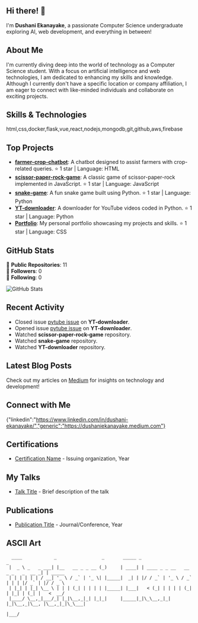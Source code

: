 ## Hi there! 👋

I'm **Dushani Ekanayake**, a passionate Computer Science undergraduate exploring AI, web development, and everything in between!

## About Me

I'm currently diving deep into the world of technology as a Computer Science student. With a focus on artificial intelligence and web technologies, I am dedicated to enhancing my skills and knowledge. Although I currently don't have a specific location or company affiliation, I am eager to connect with like-minded individuals and collaborate on exciting projects.

## Skills & Technologies

html,css,docker,flask,vue,react,nodejs,mongodb,git,github,aws,firebase

## Top Projects

- [**farmer-crop-chatbot**](https://github.com/Dushani-Ekanayake/farmer-crop-chatbot): A chatbot designed to assist farmers with crop-related queries. ⭐️ 1 star | Language: HTML
- [**scissor-paper-rock-game**](https://github.com/Dushani-Ekanayake/scissor-paper-rock-game): A classic game of scissor-paper-rock implemented in JavaScript. ⭐️ 1 star | Language: JavaScript
- [**snake-game**](https://github.com/Dushani-Ekanayake/snake-game): A fun snake game built using Python. ⭐️ 1 star | Language: Python
- [**YT-downloader**](https://github.com/Dushani-Ekanayake/YT-downloader): A downloader for YouTube videos coded in Python. ⭐️ 1 star | Language: Python
- [**Portfolio**](https://github.com/Dushani-Ekanayake/PORTFOLIO): My personal portfolio showcasing my projects and skills. ⭐️ 1 star | Language: CSS

## GitHub Stats

🔭 **Public Repositories**: 11  
👥 **Followers**: 0  
👥 **Following**: 0  

![GitHub Stats](https://github-readme-stats.vercel.app/api?username=Dushani-Ekanayake&show_icons=true&theme=radical&count_private=true)

## Recent Activity

- Closed issue [pytube issue](https://github.com/Dushani-Ekanayake/YT-downloader/issues/1) on **YT-downloader**.
- Opened issue [pytube issue](https://github.com/Dushani-Ekanayake/YT-downloader/issues/1) on **YT-downloader**.
- Watched **scissor-paper-rock-game** repository.
- Watched **snake-game** repository.
- Watched **YT-downloader** repository.

## Latest Blog Posts

Check out my articles on [Medium](https://dushaniekanayake.medium.com) for insights on technology and development!

## Connect with Me

{"linkedin":"https://www.linkedin.com/in/dushani-ekanayake/","generic":"https://dushaniekanayake.medium.com"}

## Certifications

- [Certification Name](link-to-certificate) - Issuing organization, Year

## My Talks

- [Talk Title](link-to-talk) - Brief description of the talk

## Publications

- [Publication Title](link-to-publication) - Journal/Conference, Year

## ASCII Art

```
  ____            _                 _       _____ _                                 _        
 |  _ \ _   _ ___| |__   __ _ _ __ (_)     | ____| | ____ _ _ __   __ _ _   _  __ _| | _____ 
 | | | | | | / __| '_ \ / _` | '_ \| |_____|  _| | |/ / _` | '_ \ / _` | | | |/ _` | |/ / _ \
 | |_| | |_| \__ \ | | | (_| | | | | |_____| |___|   < (_| | | | | (_| | |_| | (_| |   <  __/
 |____/ \__,_|___/_| |_|\__,_|_| |_|_|     |_____|_|\_\__,_|_| |_|\__,_|\__, |\__,_|_|\_\___|
                                                                        |___/                
```


